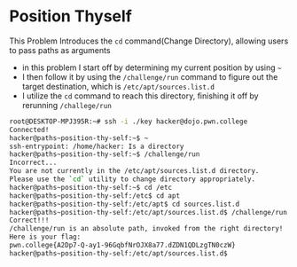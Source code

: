 # Position Thyself

This Problem Introduces the `cd` command(Change Directory), allowing users to pass paths as arguments

- in this problem I start off by determining my current position by using `~`
- I then follow it by using the `/challenge/run` command to figure out the target destination, which is `/etc/apt/sources.list.d`
- I utilize the `cd` command to reach this directory, finishing it off by rerunning `/challege/run`
```bash
root@DESKTOP-MPJ395R:~# ssh -i ./key hacker@dojo.pwn.college
Connected!
hacker@paths~position-thy-self:~$ ~
ssh-entrypoint: /home/hacker: Is a directory
hacker@paths~position-thy-self:~$ /challenge/run
Incorrect...
You are not currently in the /etc/apt/sources.list.d directory.
Please use the `cd` utility to change directory appropriately.
hacker@paths~position-thy-self:~$ cd /etc
hacker@paths~position-thy-self:/etc$ cd apt
hacker@paths~position-thy-self:/etc/apt$ cd sources.list.d
hacker@paths~position-thy-self:/etc/apt/sources.list.d$ /challenge/run
Correct!!!
/challenge/run is an absolute path, invoked from the right directory!
Here is your flag:
pwn.college{A2Dp7-Q-ay1-96GqbfNrOJX8a77.dZDN1QDLzgTN0czW}
hacker@paths~position-thy-self:/etc/apt/sources.list.d$
```
